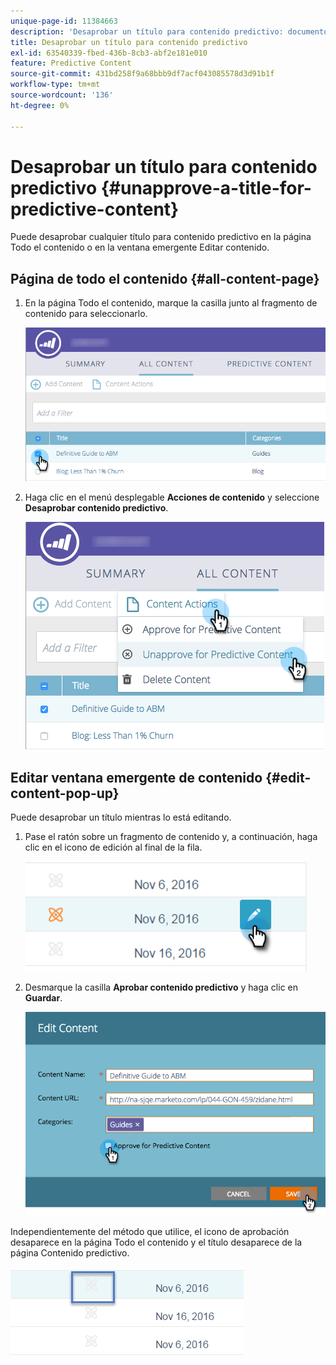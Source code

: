 ```yaml
---
unique-page-id: 11384663
description: 'Desaprobar un título para contenido predictivo: documentos de Marketo, documentación del producto'
title: Desaprobar un título para contenido predictivo
exl-id: 63540339-fbed-436b-8cb3-abf2e181e010
feature: Predictive Content
source-git-commit: 431bd258f9a68bbb9df7acf043085578d3d91b1f
workflow-type: tm+mt
source-wordcount: '136'
ht-degree: 0%

---
```


# Desaprobar un título para contenido predictivo {#unapprove-a-title-for-predictive-content}

Puede desaprobar cualquier título para contenido predictivo en la página Todo el contenido o en la ventana emergente Editar contenido.

## Página de todo el contenido {#all-content-page}

1. En la página Todo el contenido, marque la casilla junto al fragmento de contenido para seleccionarlo.

   ![](assets/image2017-10-3-9-3a18-3a38.png)

1. Haga clic en el menú desplegable **Acciones de contenido** y seleccione **Desaprobar contenido predictivo**.

   ![](assets/image2017-10-3-9-3a19-3a20.png)

## Editar ventana emergente de contenido {#edit-content-pop-up}

Puede desaprobar un título mientras lo está editando.

1. Pase el ratón sobre un fragmento de contenido y, a continuación, haga clic en el icono de edición al final de la fila.

   ![](assets/click-icon-hand.png)

1. Desmarque la casilla **Aprobar contenido predictivo** y haga clic en **Guardar**.

   ![](assets/image2017-10-3-9-3a20-3a17.png)

Independientemente del método que utilice, el icono de aprobación desaparece en la página Todo el contenido y el título desaparece de la página Contenido predictivo.

![](assets/unapprove-content-no-icon.png)

